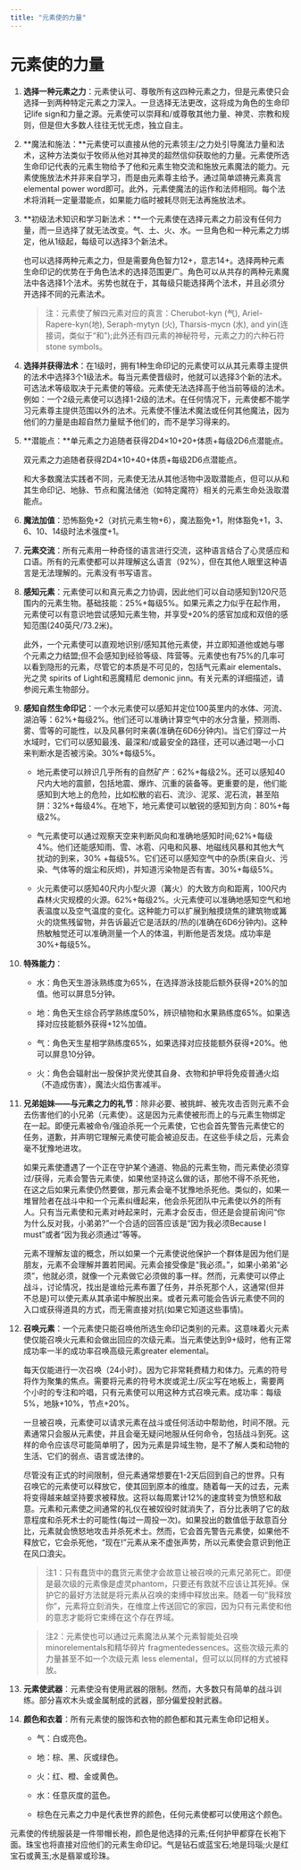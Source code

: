 ```yaml
---
title: "元素使的力量"
---
```

# 元素使的力量

1. **选择一种元素之力**：元素使认可、尊敬所有这四种元素之力，但是元素使只会选择一到两种特定元素之力深入。一旦选择无法更改，这将成为角色的生命印记life sign和力量之源。元素使可以崇拜和/或尊敬其他力量、神灵、宗教和规则，但是但大多数人往往无忧无虑，独立自主。

2. **魔法和施法：**元素使可以直接从他的元素领主/之力处引导魔法力量和法术，这种方法类似于牧师从他对其神灵的超然信仰获取他的力量。元素使所选生命印记代表的元素生物给予了他和元素生物交流和施放元素魔法的能力。元素使施放法术并非来自学习，而是由元素尊主给予。通过简单颂祷元素真言elemental power word即可。此外，元素使魔法的运作和法师相同。每个法术将消耗一定量潜能点，如果能力临时被耗尽则无法再施放法术。

3. **初级法术知识和学习新法术：**一个元素使在选择元素之力前没有任何力量，而一旦选择了就无法改变。气、土、火、水。一旦角色和一种元素之力绑定，他从1级起，每级可以选择3个新法术。

    也可以选择两种元素之力，但是需要角色智力12+，意志14+。选择两种元素生命印记的优势在于角色法术的选择范围更广。角色可以从共存的两种元素魔法中各选择1个法术。劣势也就在于，其每级只能选择两个法术，并且必须分开选择不同的元素法术。

    > 注：元素使了解四元素对应的真言：Cherubot-kyn (气), Ariel-Rapere-kyn(地), Seraph-mytyn (火), Tharsis-mycn (水), and yin(连接词，类似于“和”);此外还有四元素的神秘符号，元素之力的六种石符stone symbols。

4. **选择并获得法术**：在1级时，拥有1种生命印记的元素使可以从其元素尊主提供的法术中选择3个1级法术。每当元素使晋级时，他就可以选择3个新的法术。可选法术等级取决于元素使的等级。元素使无法选择高于他当前等级的法术。例如：一个2级元素使可以选择1-2级的法术。在任何情况下，元素使都不能学习元素尊主提供范围以外的法术。元素使不懂法术魔法或任何其他魔法，因为他们的力量是由超自然力量赋予他们的，而不是学习得来的。

5. **潜能点：**单元素之力追随者获得2D4×10+20+体质+每级2D6点潜能点。

    双元素之力追随者获得2D4×10+40+体质+每级2D6点潜能点。

    和大多数魔法实践者不同，元素使无法从其他活物中汲取潜能点，但可以从和其生命印记、地脉、节点和魔法储池（如特定魔符）相关的元素生命处汲取潜能点。

6. **魔法加值**：恐怖豁免+2（对抗元素生物+6），魔法豁免+1，附体豁免+1，3、6、10、14级时法术强度+1。

7. **元素交流**：所有元素用一种奇怪的语言进行交流，这种语言结合了心灵感应和口语。所有的元素使都可以并理解这么语言（92%），但在其他人眼里这种语言是无法理解的。元素没有书写语言。

8. **感知元素**：元素使可以和真元素之力协调，因此他们可以自动感知到120尺范围内的元素生物。基础技能：25%+每级5%。如果元素之力似乎在起作用，元素使可以有意识地尝试感知元素生物，并享受+20%的感官加成和双倍的感知范围(240英尺/73.2米)。

    此外，一个元素使可以直观地识别/感知其他元素使，并立即知道他或她与哪个元素之力结盟;但不会感知到经验等级、阵营等。元素使也有75%的几率可以看到隐形的元素，尽管它的本质是不可见的，包括气元素air elementals、光之灵 spirits of Light和恶魔精尼 demonic jinn。有关元素的详细描述，请参阅元素生物部分。

9. **感知自然生命印记**：一个水元素使可以感知并定位100英里内的水体、河流、湖泊等：62%+每级2%。他们还可以准确计算空气中的水分含量，预测雨、雾、雪等的可能性，以及风暴何时来袭(准确在6D6分钟内)。当它们穿过一片水域时，它们可以感知最浅、最深和/或最安全的路径，还可以通过喝一小口来判断水是否被污染。30%+每级5%。

   - 地元素使可以辨识几乎所有的自然矿产：62%+每级2%。还可以感知40尺内大地的震颤，包括地震、爆炸、沉重的装备等。更重要的是，他们能感知到大地上的危险，比如松散的岩石、流沙、泥浆、泥石流，甚至陷阱：32%+每级4%。在地下，地元素使可以敏锐的感知到方向：80%+每级2%。

   - 气元素使可以通过观察天空来判断风向和准确地感知时间;62%+每级4%。他们还能感知雨、雪、冰雹、闪电和风暴、地磁线风暴和其他大气扰动的到来，30%
   +每级5%。它们还可以感知空气中的杂质(来自火、污染、气体等的烟尘和灰烬)，并知道污染物是否有害。30%+每级5%。

   - 火元素使可以感知40尺内小型火源（篝火）的大致方向和距离，100尺内森林火灾规模的火源。62%+每级2%。火元素使可以准确地感知空气和地表温度以及空气温度的变化。这种能力可以扩展到触摸烧焦的建筑物或篝火的烧焦残留物，并告诉最近它是活跃的/热的(准确在6D6分钟内)。这种热敏触觉还可以准确测量一个人的体温，判断他是否发烧。成功率是30%+每级5%。

10. **特殊能力**：
    - 水：角色天生游泳熟练度为65%，在选择游泳技能后额外获得+20%的加值。他可以屏息5分钟。

    - 地：角色天生综合药学熟练度50%，辨识植物和水果熟练度65%。如果选择对应技能额外获得+12%加值。

    - 气：角色天生星相学熟练度65%，如果选择对应技能额外获得+20%。他可以屏息10分钟。

    - 火：角色会辐射出一股保护灵光使其自身、衣物和护甲将免疫普通火焰（不造成伤害），魔法火焰伤害减半。

11. **兄弟姐妹——与元素之力的礼节**：除非必要、被挑衅、被先攻击否则元素不会去伤害他们的小兄弟（元素使）。这是因为元素使被形而上的与元素生物绑定在一起。即便元素被命令/强迫杀死一个元素使，它也会首先警告元素使它的任务，道歉，并声明它理解元素使可能会被迫反击。在这些手续之后，元素会毫不犹豫地进攻。

    如果元素使遭遇了一个正在守护某个通道、物品的元素生物，而元素使必须穿过/获得，元素会警告元素使，如果他坚持这么做的话，那他不得不杀死他，在这之后如果元素使仍然要做，那元素会毫不犹豫地杀死他。类似的，如果一堆冒险者在战斗中和一个元素纠缠起来，他会杀死团队中元素使以外的所有人。只有当元素使和元素对峙起来时，元素才会反击，但还是会提前询问“你为什么反对我，小弟弟?”一个合适的回答应该是“因为我必须Because I must”或者“因为我必须通过”等等。

    元素不理解友谊的概念，所以如果一个元素使说他保护一个群体是因为他们是朋友，元素不会理解并置若罔闻。元素会接受像是“我必须。”，如果小弟弟“必须”，他就必须，就像一个元素做它必须做的事一样。然而，元素使可以停止战斗，讨论情况，找出是谁给元素布置了任务，并杀死那个人，这通常(但并不总是)可以使元素从其承诺中解脱出来。或者元素可能会告诉元素使不同的入口或获得道具的方式，而无需直接对抗(如果它知道这些事情)。

12. **召唤元素**：一个元素使只能召唤他所选生命印记类别的元素。这意味着火元素使仅能召唤火元素和会做出回应的次级元素。当元素使达到9+级时，他有正常成功率一半的成功率召唤高级元素greater elemental。

    每天仅能进行一次召唤（24小时）。因为它非常耗费精力和体力。元素的符号将作为聚集的焦点。需要将元素的符号木炭或泥土/灰尘写在地板上，需要两个小时的专注和吟唱，只有元素使可以用这种方式召唤元素。成功率：每级5%，地脉+10%，节点+20%。

    一旦被召唤，元素使可以请求元素在战斗或任何活动中帮助他，时间不限。元素通常只会服从元素使，并且会毫无疑问地服从任何命令，包括战斗到死。这样的命令应该尽可能简单明了，因为元素是异域生物，是不了解人类和动物的生活、它们的弱点、语言或法律的。

    尽管没有正式的时间限制，但元素通常想要在1-2天后回到自己的世界。只有召唤它的元素使可以释放它，使其回到原本的维度。随着每一天的过去，元素将变得越来越坚持要求被释放。这将以每周累计12%的速度转变为愤怒和敌意。元素和元素使之间通常的礼仪在被奴役时就消失了，百分比表明了它的敌意程度和杀死术士的可能性(每过一周投一次)。如果投出的数值低于敌意百分比，元素就会愤怒地攻击并杀死术士。然而，它会首先警告元素使，如果他不释放它，它会杀死他，“现在!”元素从来不虚张声势，所以元素使会意识到他正在风口浪尖。

    > 注1：只有蠢货中的蠢货元素使才会故意让被召唤的元素兄弟死亡。即便是最次级的元素像是虚灵phantom，只要还有救就不应该让其死掉。保护它的最好方法就是将元素从召唤的束缚中释放出来。随着一句“我释放你”，元素将立刻消失，在维度上传送回它的家园，因为只有元素使和他的意志才能将它束缚在这个存在界域。

    > 注2：元素使也可以通过元素魔法从某个元素智能处召唤minorelementals和精华碎片 fragmentedessences。这些次级元素的力量甚至不如一个次级元素 less elemental，但可以以同样的方式被释放。

13. **元素使武器**：元素使没有使用武器的限制。然而，大多数只有简单的战斗训练。部分喜欢木头或金属制成的武器，部分偏爱投射武器。

14. **颜色和衣着**：所有元素使的服饰和衣物的颜色都和其元素生命印记相关。

    - 气：白或亮色。

    - 地：棕、黑、灰或绿色。

    - 火：红、橙、金或黄色。

    - 水：任意灰度的蓝色。

    - 棕色在元素之力中是代表世界的颜色，任何元素使都可以使用这个颜色。

元素使的传统服装是一件带帽长袍，颜色是他选择的元素;任何护甲都穿在长袍下面。珠宝也将直接对应他们的元素生命印记。气是钻石或蓝宝石;地是玛瑙;火是红宝石或黄玉;水是翡翠或珍珠。
